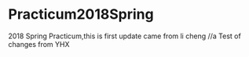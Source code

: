 # Practicum2018Spring
2018 Spring Practicum,this is first update came from li cheng
//a Test of changes from YHX 
